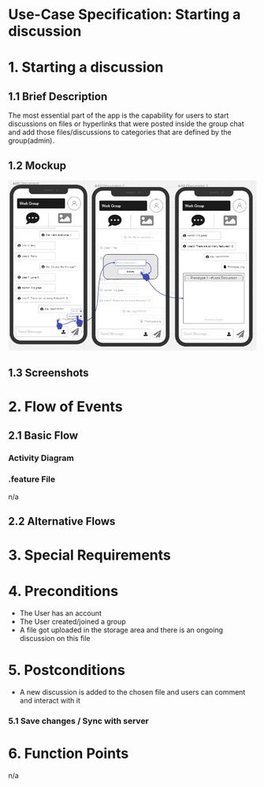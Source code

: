 # Use-Case Specification: Starting a discussion

# 1. Starting a discussion

## 1.1 Brief Description
The most essential part of the app is the capability for users to start discussions on files or hyperlinks that were posted inside 
the group chat and add those files/discussions to categories that are defined by the group(admin).

## 1.2 Mockup
![OUCD](./Mock_ups/Add%20Discussion.PNG)

## 1.3 Screenshots


# 2. Flow of Events

## 2.1 Basic Flow


### Activity Diagram


### .feature File
n/a

## 2.2 Alternative Flows


# 3. Special Requirements


# 4. Preconditions
- The User has an account
- The User created/joined a group
- A file got uploaded in the storage area and there is an ongoing discussion on this file

# 5. Postconditions
- A new discussion is added to the chosen file and users can comment and interact with it


### 5.1 Save changes / Sync with server

# 6. Function Points
n/a